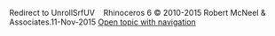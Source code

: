 ---
---

Redirect to UnrollSrfUV&#160;
&#160;
Rhinoceros 6 © 2010-2015 Robert McNeel &amp; Associates.11-Nov-2015
 [Open topic with navigation](unrollsrfuv.html) 

